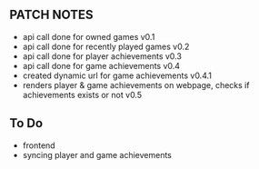 ## PATCH NOTES
- api call done for owned games v0.1  
- api call done for recently played games v0.2  
- api call done for player achievements v0.3
- api call done for game achievements v0.4
- created dynamic url for game achievements v0.4.1
- renders player & game achievements on webpage, checks if achievements exists or not v0.5
  
  
## To Do  
- frontend
- syncing player and game achievements

